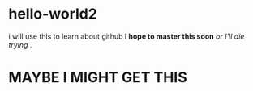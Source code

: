 # hello-world2
i will use this to learn about github
**I hope to master this soon**
*or I'll die trying*
.
# MAYBE I MIGHT GET THIS
